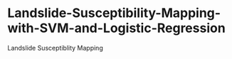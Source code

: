 # Landslide-Susceptibility-Mapping-with-SVM-and-Logistic-Regression
Landslide Susceptiblity Mapping 
